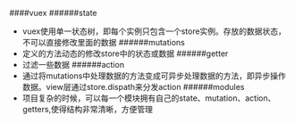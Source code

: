 ####vuex
######state
* vuex使用单一状态树，即每个实例只包含一个store实例。存放的数据状态，不可以直接修改里面的数据
######mutations
* 定义的方法动态的修改store中的状态或数据
######getter
* 过滤一些数据
######action
* 通过将mutations中处理数据的方法变成可异步处理数据的方法，即异步操作数据。view层通过store.dispath来分发action
######modules
* 项目复杂的时候，可以每一个模块拥有自己的state、mutation、action、getters,使得结构非常清晰，方便管理